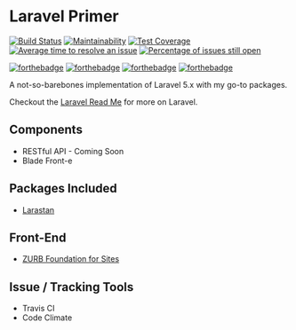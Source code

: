 # Laravel Primer

[![Build Status](https://travis-ci.org/RufusMbugua/laravel-primer.svg?branch=master)](https://travis-ci.org/RufusMbugua/laravel-primer)
[![Maintainability](https://api.codeclimate.com/v1/badges/a99a88d28ad37a79dbf6/maintainability)](https://codeclimate.com/github/codeclimate/codeclimate/maintainability)
[![Test Coverage](https://api.codeclimate.com/v1/badges/a99a88d28ad37a79dbf6/test_coverage)](https://codeclimate.com/github/codeclimate/codeclimate/test_coverage)
[![Average time to resolve an issue](http://isitmaintained.com/badge/resolution/rufusmbugua/laravel-primer.svg)](http://isitmaintained.com/project/rufusmbugua/laravel-primer "Average time to resolve an issue")
[![Percentage of issues still open](http://isitmaintained.com/badge/open/rufusmbugua/laravel-primer.svg)](http://isitmaintained.com/project/rufusmbugua/laravel-primer "Percentage of issues still open")

[![forthebadge](https://forthebadge.com/images/badges/powered-by-electricity.svg)](https://forthebadge.com)
[![forthebadge](https://forthebadge.com/images/badges/powered-by-netflix.svg)](https://forthebadge.com)
[![forthebadge](https://forthebadge.com/images/badges/built-with-love.svg)](https://forthebadge.com)
[![forthebadge](https://forthebadge.com/images/badges/built-with-science.svg)](https://forthebadge.com)

A not-so-barebones implementation of Laravel 5.x with my go-to packages. 

Checkout the [Laravel Read Me](README_Laravel.md) for more on Laravel.

## Components
+ RESTful API - Coming Soon
+ Blade Front-e

## Packages Included

+ [Larastan](https://github.com/nunomaduro/larastan)

## Front-End

+ [ZURB Foundation for Sites](https://foundation.zurb.com/sites.html)

## Issue / Tracking Tools

+ Travis CI
+ Code Climate